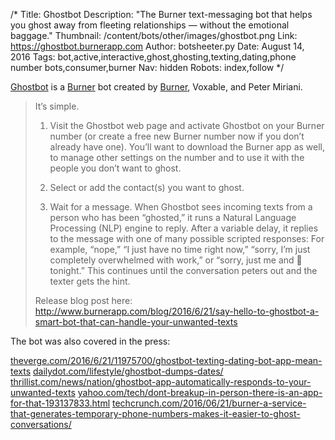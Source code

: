 /*
Title: Ghostbot
Description: "The Burner text-messaging bot that helps you ghost away from fleeting relationships — without the emotional baggage."
Thumbnail: /content/bots/other/images/ghostbot.png
Link: https://ghostbot.burnerapp.com
Author: botsheeter.py
Date: August 14, 2016
Tags: bot,active,interactive,ghost,ghosting,texting,dating,phone number bots,consumer,burner
Nav: hidden
Robots: index,follow
*/

[Ghostbot](https://ghostbot.burnerapp.com) is a [Burner](http://www.burnerapp.com/) bot created by [Burner](https://twitter.com/burner), Voxable, and Peter Miriani.

> It’s simple.
>
> 1. Visit the Ghostbot web page and activate Ghostbot on your Burner number (or create a free new Burner number now if you don’t already have one). You’ll want to download the Burner app as well, to manage other settings on the number and to use it with the people you don’t want to ghost.
>
> 2. Select or add the contact(s) you want to ghost. 
>
> 3. Wait for a message. When Ghostbot sees incoming texts from a person who has been “ghosted,” it runs a Natural Language Processing (NLP) engine to reply. After a variable delay, it replies to the message with one of many possible scripted responses: For example, “nope,” “I just have no time right now,” “sorry, I’m just completely overwhelmed with work,” or “sorry, just me and 🍕 tonight.” This continues until the conversation peters out and the texter gets the hint.
>
> Release blog post here: http://www.burnerapp.com/blog/2016/6/21/say-hello-to-ghostbot-a-smart-bot-that-can-handle-your-unwanted-texts

The bot was also covered in the press:

[theverge.com/2016/6/21/11975700/ghostbot-texting-dating-bot-app-mean-texts](http://www.theverge.com/2016/6/21/11975700/ghostbot-texting-dating-bot-app-mean-texts)
[dailydot.com/lifestyle/ghostbot-dumps-dates/](http://www.dailydot.com/lifestyle/ghostbot-dumps-dates/)
[thrillist.com/news/nation/ghostbot-app-automatically-responds-to-your-unwanted-texts](https://www.thrillist.com/news/nation/ghostbot-app-automatically-responds-to-your-unwanted-texts)
[yahoo.com/tech/dont-breakup-in-person-there-is-an-app-for-that-193137833.html](https://www.yahoo.com/tech/dont-breakup-in-person-there-is-an-app-for-that-193137833.html)
[techcrunch.com/2016/06/21/burner-a-service-that-generates-temporary-phone-numbers-makes-it-easier-to-ghost-conversations/](https://techcrunch.com/2016/06/21/burner-a-service-that-generates-temporary-phone-numbers-makes-it-easier-to-ghost-conversations/)
